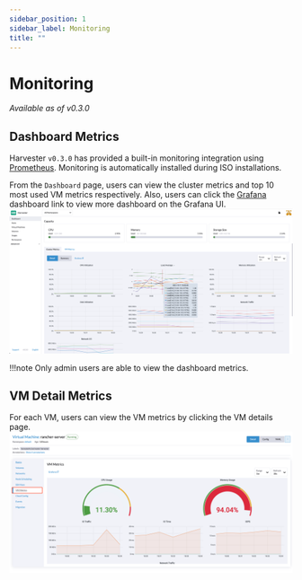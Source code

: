 ```yaml
---
sidebar_position: 1
sidebar_label: Monitoring
title: ""
---
```


# Monitoring

_Available as of v0.3.0_

## Dashboard Metrics
Harvester `v0.3.0` has provided a built-in monitoring integration using [Prometheus](https://prometheus.io/). Monitoring is automatically installed during ISO installations.

From the `Dashboard` page, users can view the cluster metrics and top 10 most used VM metrics respectively.
Also, users can click the [Grafana](http://grafana.com/) dashboard link to view more dashboard on the Grafana UI.
![](./assets/monitoring-dashboard.png)

!!!note
    Only admin users are able to view the dashboard metrics.


## VM Detail Metrics
For each VM, users can view the VM metrics by clicking the VM details page.
![](./assets/vm-metrics.png)
